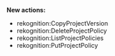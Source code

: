 **New actions:**

- rekognition:CopyProjectVersion
- rekognition:DeleteProjectPolicy
- rekognition:ListProjectPolicies
- rekognition:PutProjectPolicy
